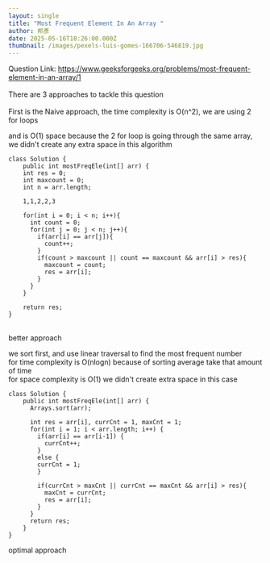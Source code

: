 ```yaml
---
layout: single
title: "Most Frequent Element In An Array "
author: 邦彥
date: 2025-05-16T18:26:00.000Z
thumbnail: /images/pexels-luis-gomes-166706-546819.jpg
---
```

Question Link: <https://www.geeksforgeeks.org/problems/most-frequent-element-in-an-array/1>\
\
There are 3 approaches to tackle this question \
\
First is the Naive approach, the time complexity is O(n^2), we are using 2 for loops 

and is O(1) space because the 2 for loop is going through the same array, we didn't create any extra space in this algorithm 

```
class Solution {
    public int mostFreqEle(int[] arr) {
    int res = 0;
    int maxcount = 0;
    int n = arr.length;
    
    1,1,2,2,3
    
    for(int i = 0; i < n; i++){
      int count = 0;
      for(int j = 0; j < n; j++){
        if(arr[i] == arr[j]){
          count++;
        }
        if(count > maxcount || count == maxcount && arr[i] > res){
          maxcount = count;
          res = arr[i];
        }
      }
    }

    return res;
}
```

\
better approach

we sort first, and use linear traversal to find the most frequent number \
for time complexity is O(nlogn) because of sorting average take that amount of time\
for space complexity is O(1) we didn't create extra space in this case 

```
class Solution {
    public int mostFreqEle(int[] arr) {
      Arrays.sort(arr);
      
      int res = arr[i], currCnt = 1, maxCnt = 1;
      for(int i = 1; i < arr.length; i++) {
        if(arr[i] == arr[i-1]) {
          currCnt++;
        }
        else {
        currCnt = 1;
        }
        
        if(currCnt > maxCnt || currCnt == maxCnt && arr[i] > res){
          maxCnt = currCnt;
          res = arr[i];
        }
      }
      return res;
    }
}
```

optimal approach
